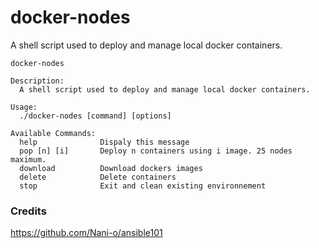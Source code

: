 # docker-nodes
A shell script used to deploy and manage local docker containers.

```shell
docker-nodes
    
Description:
  A shell script used to deploy and manage local docker containers.
    
Usage:
  ./docker-nodes [command] [options]
    
Available Commands:
  help        		Dispaly this message
  pop [n] [i]      	Deploy n containers using i image. 25 nodes maximum. 
  download    		Download dockers images
  delete      		Delete containers
  stop        		Exit and clean existing environnement
```

### Credits
https://github.com/Nani-o/ansible101
